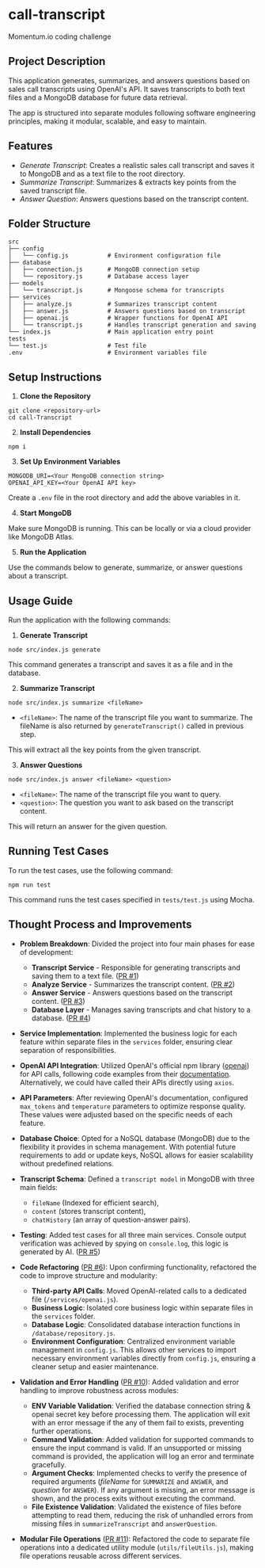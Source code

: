 # call-transcript
Momentum.io coding challenge

## Project Description
This application generates, summarizes, and answers questions based on sales call transcripts using OpenAI's API. It saves transcripts to both text files and a MongoDB database for future data retrieval.

The app is structured into separate modules following software engineering principles, making it modular, scalable, and easy to maintain.

## Features
- *Generate Transcript*: Creates a realistic sales call transcript and saves it to MongoDB and as a text file to the root directory.
- *Summarize Transcript*: Summarizes & extracts key points from the saved transcript file.
- *Answer Question*: Answers questions based on the transcript content.

## Folder Structure
```
src
├── config
│   └── config.js           # Environment configuration file
├── database
│   ├── connection.js       # MongoDB connection setup
│   └── repository.js       # Database access layer
├── models
│   └── transcript.js       # Mongoose schema for transcripts
├── services
│   ├── analyze.js          # Summarizes transcript content
│   ├── answer.js           # Answers questions based on transcript
│   ├── openai.js           # Wrapper functions for OpenAI API
│   └── transcript.js       # Handles transcript generation and saving
└── index.js                # Main application entry point
tests
└── test.js                 # Test file
.env                        # Environment variables file
```

## Setup Instructions
1. **Clone the Repository**
```
git clone <repository-url>
cd call-Transcript
```

2. **Install Dependencies**
```
npm i
```

3. **Set Up Environment Variables**
```
MONGODB_URI=<Your MongoDB connection string>
OPENAI_API_KEY=<Your OpenAI API key>
```
Create a `.env` file in the root directory and add the above variables in it.

4. **Start MongoDB**

Make sure MongoDB is running. This can be locally or via a cloud provider like MongoDB Atlas.

5. **Run the Application**

Use the commands below to generate, summarize, or answer questions about a transcript.

## Usage Guide
Run the application with the following commands:

1. **Generate Transcript**
```
node src/index.js generate
```
This command generates a transcript and saves it as a file and in the database.

2. **Summarize Transcript**
```
node src/index.js summarize <fileName>
```
- `<fileName>`: The name of the transcript file you want to summarize. The fileName is also returned by `generateTranscript()` called in previous step.

This will extract all the key points from the given transcript.

3. **Answer Questions**
```
node src/index.js answer <fileName> <question>
```

- `<fileName>`: The name of the transcript file you want to query.
- `<question>`: The question you want to ask based on the transcript content.

This will return an answer for the given question.

## Running Test Cases

To run the test cases, use the following command:

```
npm run test
```

This command runs the test cases specified in `tests/test.js` using Mocha.


## Thought Process and Improvements

- **Problem Breakdown**: Divided the project into four main phases for ease of development:
    - **Transcript Service** - Responsible for generating transcripts and saving them to a text file. ([PR #1](https://github.com/ApoorvTyagi/call-transcript/pull/1))
    - **Analyze Service** - Summarizes the transcript content. ([PR #2](https://github.com/ApoorvTyagi/call-transcript/pull/2))
    - **Answer Service** - Answers questions based on the transcript content. ([PR #3](https://github.com/ApoorvTyagi/call-transcript/pull/3))
    - **Database Layer** - Manages saving transcripts and chat history to a database. ([PR #4](https://github.com/ApoorvTyagi/call-transcript/pull/4))

- **Service Implementation**: Implemented the business logic for each feature within separate files in the `services` folder, ensuring clear separation of responsibilities.

- **OpenAI API Integration**: Utilized OpenAI's official npm library ([openai](https://www.npmjs.com/package/openai)) for API calls, following code examples from their [documentation](https://platform.openai.com/docs/api-reference/chat?lang=node.js). Alternatively, we could have called their APIs directly using `axios`.

- **API Parameters**: After reviewing OpenAI's documentation, configured `max_tokens` and `temperature` parameters to optimize response quality. These values were adjusted based on the specific needs of each feature.

- **Database Choice**: Opted for a NoSQL database (MongoDB) due to the flexibility it provides in schema management. With potential future requirements to add or update keys, NoSQL allows for easier scalability without predefined relations.

- **Transcript Schema**: Defined a `transcript model` in MongoDB with three main fields:
    - `fileName` (Indexed for efficient search),
    - `content` (stores transcript content),
    - `chatHistory` (an array of question-answer pairs).

- **Testing**: Added test cases for all three main services. Console output verification was achieved by spying on `console.log`, this logic is generated by AI. ([PR #5](https://github.com/ApoorvTyagi/call-transcript/pull/5))

- **Code Refactoring** ([PR #6](https://github.com/ApoorvTyagi/call-transcript/pull/6)): Upon confirming functionality, refactored the code to improve structure and modularity:
    - **Third-party API Calls**: Moved OpenAI-related calls to a dedicated file (`/services/openai.js`).
    - **Business Logic**: Isolated core business logic within separate files in the `services` folder.
    - **Database Logic**: Consolidated database interaction functions in `/database/repository.js`.
    - **Environment Configuration**: Centralized environment variable management in `config.js`. This allows other services to import necessary environment variables directly from `config.js`, ensuring a cleaner setup and easier maintenance.
    
- **Validation and Error Handling** ([PR #10](https://github.com/ApoorvTyagi/call-transcript/pull/10)): Added validation and error handling to improve robustness across modules:
    - **ENV Variable Validation**: Verified the database connection string & openai secret key before processing them. The application will exit with an error message if the any of them fail to exists, preventing further operations.
    - **Command Validation**: Added validation for supported commands to ensure the input command is valid. If an unsupported or missing command is provided, the application will log an error and terminate gracefully.
    - **Argument Checks**: Implemented checks to verify the presence of required arguments (*fileName* for `SUMMARIZE` and `ANSWER`, and *question* for `ANSWER`). If any argument is missing, an error message is shown, and the process exits without executing the command.
    - **File Existence Validation**: Validated the existence of files before attempting to read them, reducing the risk of unhandled errors from missing files in `summarizeTranscript` and `answerQuestion`.
- **Modular File Operations** ([PR #11](https://github.com/ApoorvTyagi/call-transcript/pull/11)): Refactored the code to separate file operations into a dedicated utility module (`utils/fileUtils.js`), making file operations reusable across different services.
